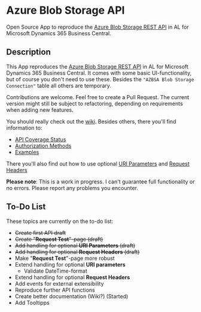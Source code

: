 # Azure Blob Storage API

Open Source App to reproduce the [Azure Blob Storage REST API](https://docs.microsoft.com/en-us/rest/api/storageservices/blob-service-rest-api) in AL for Microsoft Dynamics 365 Business Central.

## Description

This App reproduces the [Azure Blob Storage REST API](https://docs.microsoft.com/en-us/rest/api/storageservices/blob-service-rest-api) in AL for Microsoft Dynamics 365 Business Central. It comes with some basic UI-functionality, but of course you don't need to use these. Besides the `"AZBSA Blob Storage Connection"` table all others are temporary.

Contributions are welcome. Feel free to create a Pull Request. The current version might still be subject to refactoring, depending on requirements when adding new features.

You should really check out the [wiki](https://github.com/cosmoconsult/D365BC-Blob-Storage-API/wiki). Besides others, there you'll find information to:
* [API Coverage Status](https://github.com/cosmoconsult/D365BC-Blob-Storage-API/wiki/API-Coverage-Status)
* [Authorization Methods](https://github.com/cosmoconsult/D365BC-Blob-Storage-API/wiki/Authorization-Methods)
* [Examples](https://github.com/cosmoconsult/D365BC-Blob-Storage-API/wiki/Examples-Overview)

There you'll also find out how to use optional [URI Parameters](https://github.com/cosmoconsult/D365BC-Blob-Storage-API/wiki/Optional-URI-Parameters) and [Request Headers](https://github.com/cosmoconsult/D365BC-Blob-Storage-API/wiki/Optional-Request-Headers)

**Please note**: This is a work in progress. I can't guarantee full functionality or no errors. Please report any problems you encounter.

## To-Do List

These topics are currently on the to-do list:
- ~~Create first API draft~~
- ~~Create "**Request Test**"-page (draft)~~
- ~~Add handling for optional **URI Parameters** (draft)~~
- ~~Add handling for optional **Request Headers** (draft)~~
- Make "**Request Test**"-page more robust
- Extend handling for optional **URI parameters**
   - Validate DateTime-format
- Extend handling for optional **Request Headers**
- Add events for external extensibility
- Reproduce further API functions
- Create better documentation (Wiki?) (Started)
- Add Tooltipps
